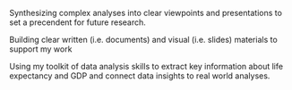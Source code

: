 
Synthesizing complex analyses into clear viewpoints and presentations to set a precendent for future research.

Building clear written (i.e. documents) and visual (i.e. slides) materials to support my work

Using my toolkit of data analysis skills to extract key information about life expectancy and GDP and connect data insights to real world analyses.
